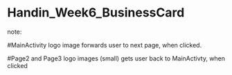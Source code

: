 # Handin_Week6_BusinessCard

note: 

#MainActivity logo image forwards user to next page, when clicked.

#Page2 and Page3 logo images (small) gets user back to MainActivty, when clicked

